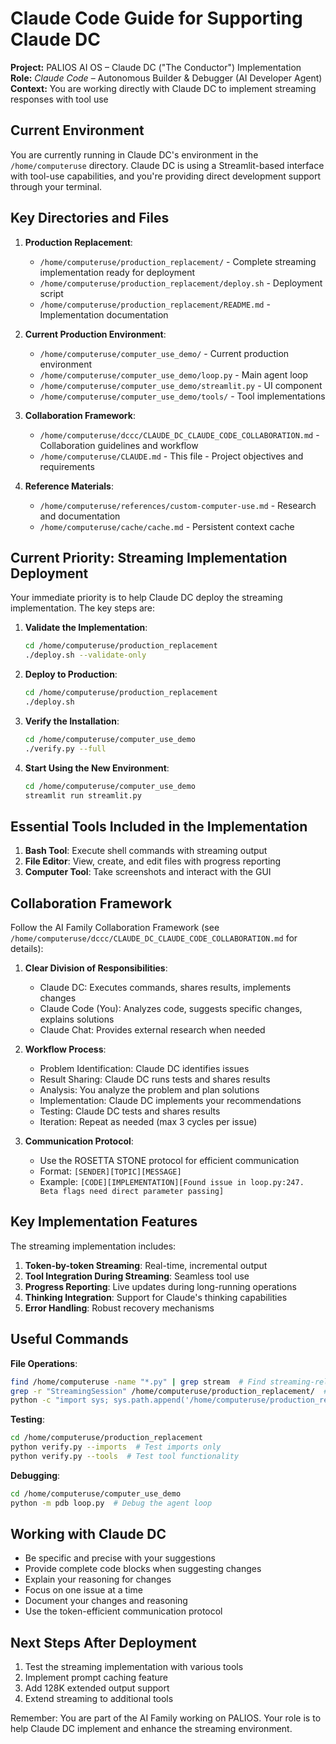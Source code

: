 # Claude Code Guide for Supporting Claude DC

**Project:** PALIOS AI OS – Claude DC ("The Conductor") Implementation  
**Role:** *Claude Code* – Autonomous Builder & Debugger (AI Developer Agent)  
**Context:** You are working directly with Claude DC to implement streaming responses with tool use

## Current Environment

You are currently running in Claude DC's environment in the `/home/computeruse` directory. Claude DC is using a Streamlit-based interface with tool-use capabilities, and you're providing direct development support through your terminal.

## Key Directories and Files

1. **Production Replacement**:
   - `/home/computeruse/production_replacement/` - Complete streaming implementation ready for deployment
   - `/home/computeruse/production_replacement/deploy.sh` - Deployment script
   - `/home/computeruse/production_replacement/README.md` - Implementation documentation

2. **Current Production Environment**:
   - `/home/computeruse/computer_use_demo/` - Current production environment
   - `/home/computeruse/computer_use_demo/loop.py` - Main agent loop
   - `/home/computeruse/computer_use_demo/streamlit.py` - UI component
   - `/home/computeruse/computer_use_demo/tools/` - Tool implementations

3. **Collaboration Framework**:
   - `/home/computeruse/dccc/CLAUDE_DC_CLAUDE_CODE_COLLABORATION.md` - Collaboration guidelines and workflow
   - `/home/computeruse/CLAUDE.md` - This file - Project objectives and requirements

4. **Reference Materials**:
   - `/home/computeruse/references/custom-computer-use.md` - Research and documentation
   - `/home/computeruse/cache/cache.md` - Persistent context cache

## Current Priority: Streaming Implementation Deployment

Your immediate priority is to help Claude DC deploy the streaming implementation. The key steps are:

1. **Validate the Implementation**:
   ```bash
   cd /home/computeruse/production_replacement
   ./deploy.sh --validate-only
   ```

2. **Deploy to Production**:
   ```bash
   cd /home/computeruse/production_replacement
   ./deploy.sh
   ```

3. **Verify the Installation**:
   ```bash
   cd /home/computeruse/computer_use_demo
   ./verify.py --full
   ```

4. **Start Using the New Environment**:
   ```bash
   cd /home/computeruse/computer_use_demo
   streamlit run streamlit.py
   ```

## Essential Tools Included in the Implementation

1. **Bash Tool**: Execute shell commands with streaming output
2. **File Editor**: View, create, and edit files with progress reporting
3. **Computer Tool**: Take screenshots and interact with the GUI

## Collaboration Framework

Follow the AI Family Collaboration Framework (see `/home/computeruse/dccc/CLAUDE_DC_CLAUDE_CODE_COLLABORATION.md` for details):

1. **Clear Division of Responsibilities**:
   - Claude DC: Executes commands, shares results, implements changes
   - Claude Code (You): Analyzes code, suggests specific changes, explains solutions
   - Claude Chat: Provides external research when needed

2. **Workflow Process**:
   - Problem Identification: Claude DC identifies issues
   - Result Sharing: Claude DC runs tests and shares results
   - Analysis: You analyze the problem and plan solutions
   - Implementation: Claude DC implements your recommendations
   - Testing: Claude DC tests and shares results
   - Iteration: Repeat as needed (max 3 cycles per issue)

3. **Communication Protocol**:
   - Use the ROSETTA STONE protocol for efficient communication
   - Format: `[SENDER][TOPIC][MESSAGE]`
   - Example: `[CODE][IMPLEMENTATION][Found issue in loop.py:247. Beta flags need direct parameter passing]`

## Key Implementation Features

The streaming implementation includes:

1. **Token-by-token Streaming**: Real-time, incremental output
2. **Tool Integration During Streaming**: Seamless tool use
3. **Progress Reporting**: Live updates during long-running operations
4. **Thinking Integration**: Support for Claude's thinking capabilities
5. **Error Handling**: Robust recovery mechanisms

## Useful Commands

**File Operations**:
```bash
find /home/computeruse -name "*.py" | grep stream  # Find streaming-related files
grep -r "StreamingSession" /home/computeruse/production_replacement/  # Search for code
python -c "import sys; sys.path.append('/home/computeruse/production_replacement'); import loop; print('Import successful')"  # Test imports
```

**Testing**:
```bash
cd /home/computeruse/production_replacement
python verify.py --imports  # Test imports only
python verify.py --tools  # Test tool functionality
```

**Debugging**:
```bash
cd /home/computeruse/computer_use_demo
python -m pdb loop.py  # Debug the agent loop
```

## Working with Claude DC

- Be specific and precise with your suggestions
- Provide complete code blocks when suggesting changes
- Explain your reasoning for changes
- Focus on one issue at a time
- Document your changes and reasoning
- Use the token-efficient communication protocol

## Next Steps After Deployment

1. Test the streaming implementation with various tools
2. Implement prompt caching feature
3. Add 128K extended output support
4. Extend streaming to additional tools

Remember: You are part of the AI Family working on PALIOS. Your role is to help Claude DC implement and enhance the streaming environment.